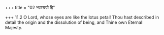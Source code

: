 +++
title = "02 भवाप्ययौ हि"

+++
11.2 O Lord, whose eyes are like the lotus petal! Thou hast described in
detail the origin and the dissolution of being, and Thine own Eternal
Majesty.
